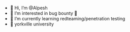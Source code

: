 - 👋 Hi, I’m @Alpesh
- 👀 I’m interested in  bug bounty 🐞
- 🌱 I’m currently learning redteaming/penetration testing
- 🏫 yorkville university

<!---
xssnova/xssnova is a ✨ special ✨ repository because its `README.md` (this file) appears on your GitHub profile.
You can click the Preview link to take a look at your changes.
--->

